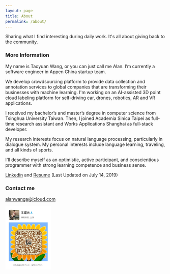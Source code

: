 ```yaml
---
layout: page
title: About
permalink: /about/
---
```


Sharing what I find interesting during daily work. It's all about giving back to the community.

### More Information
My name is Taoyuan Wang, or you can just call me Alan. I’m currently a software engineer in Appen China startup team.

We develop crowdsourcing platform to provide data collection and annotation services to global companies that are transforming their businesses with machine learning. I'm working on an AI-assisted 3D point cloud labeling platform for self-driving car, drones, robotics, AR and VR applications.

I received my bachelor’s and master’s degree in computer science from Tsinghua University Taiwan. Then, I joined Academia Sinica Taipei as full-time research assistant and Works Applications Shanghai as full-stack developer.

My research interests focus on natural language processing, particularly in dialogue system. My personal interests include language learning, traveling, and all kinds of sports.

I'll describe myself as an optimistic, active participant, and conscientious programmer with strong learning competence and business sense.

<a href="https://www.linkedin.com/in/taoyuanwang/">Linkedin</a> and <a href="/TaoyuanWang_resume.pdf">Resume</a> (Last Updated on July 14, 2019)

### Contact me

[alanwanga@icloud.com](mailto:alanwanga@icloud.com)

<img src="/images/wechatqrcode.JPG" height="200" />
